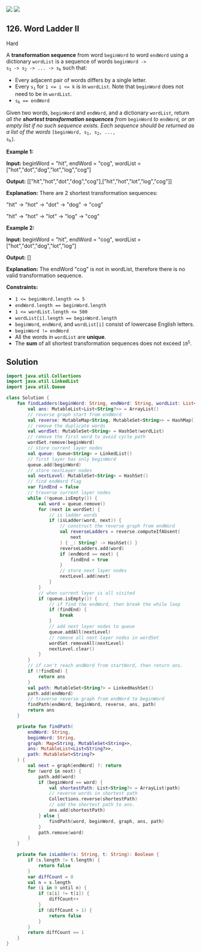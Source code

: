 [![](https://img.shields.io/github/stars/javadev/LeetCode-in-Kotlin?label=Stars&style=flat-square)](https://github.com/javadev/LeetCode-in-Kotlin)
[![](https://img.shields.io/github/forks/javadev/LeetCode-in-Kotlin?label=Fork%20me%20on%20GitHub%20&style=flat-square)](https://github.com/javadev/LeetCode-in-Kotlin/fork)

## 126\. Word Ladder II

Hard

A **transformation sequence** from word `beginWord` to word `endWord` using a dictionary `wordList` is a sequence of words <code>beginWord -> s<sub>1</sub> -> s<sub>2</sub> -> ... -> s<sub>k</sub></code> such that:

*   Every adjacent pair of words differs by a single letter.
*   Every <code>s<sub>i</sub></code> for `1 <= i <= k` is in `wordList`. Note that `beginWord` does not need to be in `wordList`.
*   <code>s<sub>k</sub> == endWord</code>

Given two words, `beginWord` and `endWord`, and a dictionary `wordList`, return _all the **shortest transformation sequences** from_ `beginWord` _to_ `endWord`_, or an empty list if no such sequence exists. Each sequence should be returned as a list of the words_ <code>[beginWord, s<sub>1</sub>, s<sub>2</sub>, ..., s<sub>k</sub>]</code>.

**Example 1:**

**Input:** beginWord = "hit", endWord = "cog", wordList = ["hot","dot","dog","lot","log","cog"]

**Output:** [["hit","hot","dot","dog","cog"],["hit","hot","lot","log","cog"]]

**Explanation:** There are 2 shortest transformation sequences: 

"hit" -> "hot" -> "dot" -> "dog" -> "cog" 

"hit" -> "hot" -> "lot" -> "log" -> "cog"

**Example 2:**

**Input:** beginWord = "hit", endWord = "cog", wordList = ["hot","dot","dog","lot","log"]

**Output:** []

**Explanation:** The endWord "cog" is not in wordList, therefore there is no valid transformation sequence.

**Constraints:**

*   `1 <= beginWord.length <= 5`
*   `endWord.length == beginWord.length`
*   `1 <= wordList.length <= 500`
*   `wordList[i].length == beginWord.length`
*   `beginWord`, `endWord`, and `wordList[i]` consist of lowercase English letters.
*   `beginWord != endWord`
*   All the words in `wordList` are **unique**.
*   The **sum** of all shortest transformation sequences does not exceed <code>10<sup>5</sup></code>.

## Solution

```kotlin
import java.util.Collections
import java.util.LinkedList
import java.util.Queue

class Solution {
    fun findLadders(beginWord: String, endWord: String, wordList: List<String>?): List<List<String?>> {
        val ans: MutableList<List<String?>> = ArrayList()
        // reverse graph start from endWord
        val reverse: MutableMap<String, MutableSet<String>> = HashMap()
        // remove the duplicate words
        val wordSet: MutableSet<String> = HashSet(wordList)
        // remove the first word to avoid cycle path
        wordSet.remove(beginWord)
        // store current layer nodes
        val queue: Queue<String> = LinkedList()
        // first layer has only beginWord
        queue.add(beginWord)
        // store nextLayer nodes
        val nextLevel: MutableSet<String> = HashSet()
        // find endWord flag
        var findEnd = false
        // traverse current layer nodes
        while (!queue.isEmpty()) {
            val word = queue.remove()
            for (next in wordSet) {
                // is ladder words
                if (isLadder(word, next)) {
                    // construct the reverse graph from endWord
                    val reverseLadders = reverse.computeIfAbsent(
                        next
                    ) { _: String? -> HashSet() }
                    reverseLadders.add(word)
                    if (endWord == next) {
                        findEnd = true
                    }
                    // store next layer nodes
                    nextLevel.add(next)
                }
            }
            // when current layer is all visited
            if (queue.isEmpty()) {
                // if find the endWord, then break the while loop
                if (findEnd) {
                    break
                }
                // add next layer nodes to queue
                queue.addAll(nextLevel)
                // remove all next layer nodes in wordSet
                wordSet.removeAll(nextLevel)
                nextLevel.clear()
            }
        }
        // if can't reach endWord from startWord, then return ans.
        if (!findEnd) {
            return ans
        }
        val path: MutableSet<String?> = LinkedHashSet()
        path.add(endWord)
        // traverse reverse graph from endWord to beginWord
        findPath(endWord, beginWord, reverse, ans, path)
        return ans
    }

    private fun findPath(
        endWord: String,
        beginWord: String,
        graph: Map<String, MutableSet<String>>,
        ans: MutableList<List<String?>>,
        path: MutableSet<String?>
    ) {
        val next = graph[endWord] ?: return
        for (word in next) {
            path.add(word)
            if (beginWord == word) {
                val shortestPath: List<String?> = ArrayList(path)
                // reverse words in shortest path
                Collections.reverse(shortestPath)
                // add the shortest path to ans.
                ans.add(shortestPath)
            } else {
                findPath(word, beginWord, graph, ans, path)
            }
            path.remove(word)
        }
    }

    private fun isLadder(s: String, t: String): Boolean {
        if (s.length != t.length) {
            return false
        }
        var diffCount = 0
        val n = s.length
        for (i in 0 until n) {
            if (s[i] != t[i]) {
                diffCount++
            }
            if (diffCount > 1) {
                return false
            }
        }
        return diffCount == 1
    }
}
```